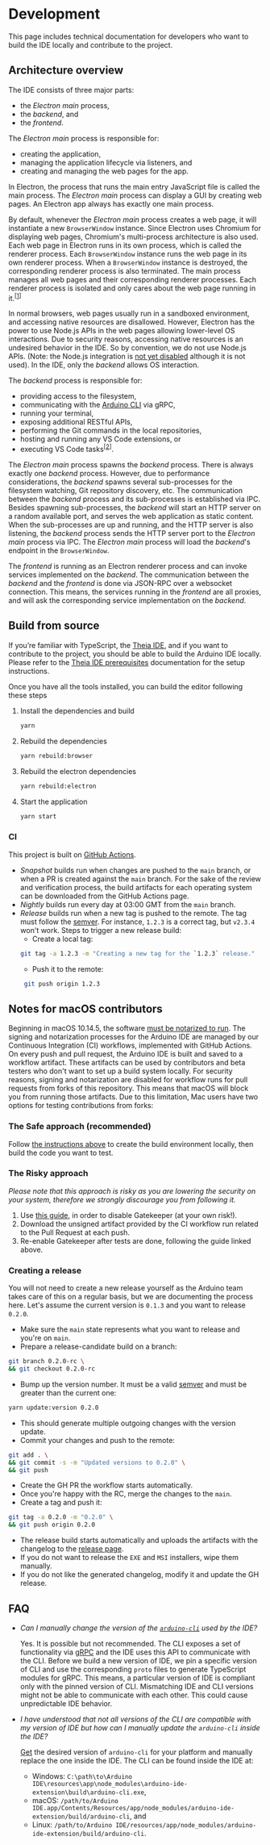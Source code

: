 # Development

This page includes technical documentation for developers who want to build the IDE locally and contribute to the project.

## Architecture overview

The IDE consists of three major parts:
 - the _Electron main_ process,
 - the _backend_, and 
 - the _frontend_.

The _Electron main_ process is responsible for:
 - creating the application,
 - managing the application lifecycle via listeners, and
 - creating and managing the web pages for the app.

In Electron, the process that runs the main entry JavaScript file is called the main process. The _Electron main_ process can display a GUI by creating web pages. An Electron app always has exactly one main process.

By default, whenever the _Electron main_ process creates a web page, it will instantiate a new `BrowserWindow` instance. Since Electron uses Chromium for displaying web pages, Chromium's multi-process architecture is also used. Each web page in Electron runs in its own process, which is called the renderer process. Each `BrowserWindow` instance runs the web page in its own renderer process. When a `BrowserWindow` instance is destroyed, the corresponding renderer process is also terminated. The main process manages all web pages and their corresponding renderer processes. Each renderer process is isolated and only cares about the web page running in it.<sup>[[1]]</sup>

In normal browsers, web pages usually run in a sandboxed environment, and accessing native resources are disallowed. However, Electron has the power to use Node.js APIs in the web pages allowing lower-level OS interactions. Due to security reasons, accessing native resources is an undesired behavior in the IDE. So by convention, we do not use Node.js APIs. (Note: the Node.js integration is [not yet disabled](https://github.com/eclipse-theia/theia/issues/2018) although it is not used). In the IDE, only the _backend_ allows OS interaction.

The _backend_ process is responsible for:
 - providing access to the filesystem,
 - communicating with the [Arduino CLI](https://github.com/arduino/arduino-cli) via gRPC,
 - running your terminal,
 - exposing additional RESTful APIs,
 - performing the Git commands in the local repositories,
 - hosting and running any VS Code extensions, or
 - executing VS Code tasks<sup>[[2]]</sup>.

The _Electron main_ process spawns the _backend_ process. There is always exactly one _backend_ process. However, due to performance considerations, the _backend_ spawns several sub-processes for the filesystem watching, Git repository discovery, etc. The communication between the _backend_ process and its sub-processes is established via IPC. Besides spawning sub-processes, the _backend_ will start an HTTP server on a random available port, and serves the web application as static content. When the sub-processes are up and running, and the HTTP server is also listening, the _backend_ process sends the HTTP server port to the _Electron main_ process via IPC. The _Electron main_ process will load the _backend_'s endpoint in the `BrowserWindow`.

The _frontend_ is running as an Electron renderer process and can invoke services implemented on the _backend_. The communication between the _backend_ and the _frontend_ is done via JSON-RPC over a websocket connection. This means, the services running in the _frontend_ are all proxies, and will ask the corresponding service implementation on the _backend_.

[1]: https://www.electronjs.org/docs/tutorial/application-architecture#differences-between-main-process-and-renderer-process
[2]: https://code.visualstudio.com/Docs/editor/tasks


## Build from source

If you’re familiar with TypeScript, the [Theia IDE](https://theia-ide.org/), and if you want to contribute to the
project, you should be able to build the Arduino IDE locally.
Please refer to the [Theia IDE prerequisites](https://github.com/theia-ide/theia/blob/master/doc/) documentation for the setup instructions.

Once you have all the tools installed, you can build the editor following these steps

1. Install the dependencies and build
    ```sh
    yarn
    ```

2. Rebuild the dependencies
    ```sh
    yarn rebuild:browser
    ```

3. Rebuild the electron dependencies
    ```sh
    yarn rebuild:electron
    ```

4. Start the application
    ```sh
    yarn start
    ```

### CI

This project is built on [GitHub Actions](https://github.com/arduino/arduino-ide/actions).

 - _Snapshot_ builds run when changes are pushed to the `main` branch, or when a PR is created against the `main` branch. For the sake of the review and verification process, the build artifacts for each operating system can be downloaded from the GitHub Actions page.
 - _Nightly_ builds run every day at 03:00 GMT from the `main` branch.
 - _Release_ builds run when a new tag is pushed to the remote. The tag must follow the [semver](https://semver.org/). For instance, `1.2.3` is a correct tag, but `v2.3.4` won't work. Steps to trigger a new release build:
   - Create a local tag:
    ```sh
    git tag -a 1.2.3 -m "Creating a new tag for the `1.2.3` release."
    ```
   - Push it to the remote:
   ```sh
    git push origin 1.2.3
   ```

## Notes for macOS contributors
Beginning in macOS 10.14.5, the software [must be notarized to run](https://developer.apple.com/documentation/xcode/notarizing_macos_software_before_distribution). The signing and notarization processes for the Arduino IDE are managed by our Continuous Integration (CI) workflows, implemented with GitHub Actions. On every push and pull request, the Arduino IDE is built and saved to a workflow artifact. These artifacts can be used by contributors and beta testers who don't want to set up a build system locally.
For security reasons, signing and notarization are disabled for workflow runs for pull requests from forks of this repository. This means that macOS will block you from running those artifacts.
Due to this limitation, Mac users have two options for testing contributions from forks:

### The Safe approach (recommended)

Follow [the instructions above](#build-from-source) to create the build environment locally, then build the code you want to test.

### The Risky approach

*Please note that this approach is risky as you are lowering the security on your system, therefore we strongly discourage you from following it.*
1. Use [this guide](https://help.apple.com/xcode/mac/10.2/index.html?localePath=en.lproj#/dev9b7736b0e), in order to disable Gatekeeper (at your own risk!).
1. Download the unsigned artifact provided by the CI workflow run related to the Pull Request at each push.
1. Re-enable Gatekeeper after tests are done, following the guide linked above.

### Creating a release

You will not need to create a new release yourself as the Arduino team takes care of this on a regular basis, but we are documenting the process here. Let's assume the current version is `0.1.3` and you want to release `0.2.0`.

 - Make sure the `main` state represents what you want to release and you're on `main`.
 - Prepare a release-candidate build on a branch:
```bash
git branch 0.2.0-rc \
&& git checkout 0.2.0-rc
```
 - Bump up the version number. It must be a valid [semver](https://semver.org/) and must be greater than the current one:
```bash
yarn update:version 0.2.0
```
 - This should generate multiple outgoing changes with the version update.
 - Commit your changes and push to the remote:
```bash
git add . \
&& git commit -s -m "Updated versions to 0.2.0" \
&& git push
```
 - Create the GH PR the workflow starts automatically.
 - Once you're happy with the RC, merge the changes to the `main`.
 - Create a tag and push it:
```bash
git tag -a 0.2.0 -m "0.2.0" \
&& git push origin 0.2.0
```
 - The release build starts automatically and uploads the artifacts with the changelog to the [release page](https://github.com/arduino/arduino-ide/releases).
 - If you do not want to release the `EXE` and `MSI` installers, wipe them manually.
 - If you do not like the generated changelog, modify it and update the GH release.

## FAQ

* *Can I manually change the version of the [`arduino-cli`](https://github.com/arduino/arduino-cli/) used by the IDE?*

    Yes. It is possible but not recommended. The CLI exposes a set of functionality via [gRPC](https://github.com/arduino/arduino-cli/tree/master/rpc) and the IDE uses this API to communicate with the CLI. Before we build a new version of IDE, we pin a specific version of CLI and use the corresponding `proto` files to generate TypeScript modules for gRPC. This means, a particular version of IDE is compliant only with the pinned version of CLI. Mismatching IDE and CLI versions might not be able to communicate with each other. This could cause unpredictable IDE behavior.

* *I have understood that not all versions of the CLI are compatible with my version of IDE but how can I manually update the `arduino-cli` inside the IDE?*

    [Get](https://arduino.github.io/arduino-cli/installation) the desired version of `arduino-cli` for your platform and manually replace the one inside the IDE. The CLI can be found inside the IDE at:
    - Windows: `C:\path\to\Arduino IDE\resources\app\node_modules\arduino-ide-extension\build\arduino-cli.exe`,
    - macOS: `/path/to/Arduino IDE.app/Contents/Resources/app/node_modules/arduino-ide-extension/build/arduino-cli`, and
    - Linux: `/path/to/Arduino IDE/resources/app/node_modules/arduino-ide-extension/build/arduino-cli`.

